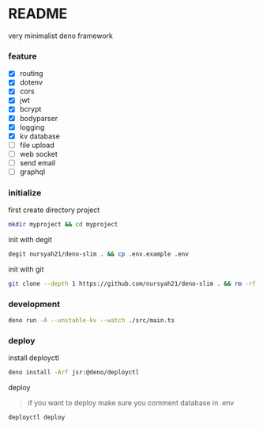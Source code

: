 # README

very minimalist deno framework

### feature

- [x] routing
- [x] dotenv
- [x] cors
- [x] jwt
- [x] bcrypt
- [x] bodyparser
- [x] logging
- [x] kv database
- [ ] file upload
- [ ] web socket
- [ ] send email
- [ ] graphql

### initialize

first create directory project
```bash
mkdir myproject && cd myproject
```

init with degit
```bash
degit nursyah21/deno-slim . && cp .env.example .env
```

init with git
```bash
git clone --depth 1 https://github.com/nursyah21/deno-slim . && rm -rf .git && cp .env.example .env
```

### development
```bash
deno run -A --unstable-kv --watch ./src/main.ts
```

### deploy
install deployctl

```bash
deno install -Arf jsr:@deno/deployctl
```

deploy

> if you want to deploy make sure you comment database in .env
```bash
deployctl deploy
```
